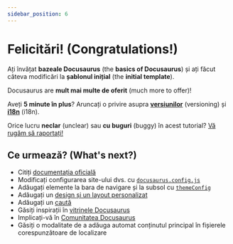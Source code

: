 ```yaml
---
sidebar_position: 6
---
```


# Felicitări! (Congratulations!)

Ați învățat **bazeale Docusaurus** (the **basics of Docusaurus**) și ați făcut câteva modificări la **șablonul inițial** (the **initial template**).

Docusaurus are **mult mai multe de oferit** (much more to offer)!

Aveți **5 minute în plus**? Aruncați o privire asupra **[versiunilor](../tutorial-extras/manage-docs-versions.md)** (versioning) și **[i18n](../tutorial-extras/translate-your-site.md)** (i18n).

Orice lucru **neclar** (unclear) sau **cu buguri** (buggy) în acest tutorial? [Vă rugăm să raportați!](https://github.com/facebook/docusaurus/discussions/4610)

## Ce urmează? (What's next?)

- Citiți [documentația oficială](https://docusaurus.io/)
- Modificați configurarea site-ului dvs. cu [`docusaurus.config.js`](https://docusaurus.io/docs/api/docusaurus-config)
- Adăugați elemente la bara de navigare și la subsol cu [`themeConfig`](https://docusaurus.io/docs/api/themes/configuration)
- Adăugați un [design și un layout personalizat](https://docusaurus.io/docs/styling-layout)
- Adăugați un [caută](https://docusaurus.io/docs/search)
- Găsiți inspirații în [vitrinele Docusaurus](https://docusaurus.io/showcase)
- Implicați-vă în [Comunitatea Docusaurus](https://docusaurus.io/community/support)
- Găsiți o modalitate de a adăuga automat conținutul principal în fișierele corespunzătoare de localizare